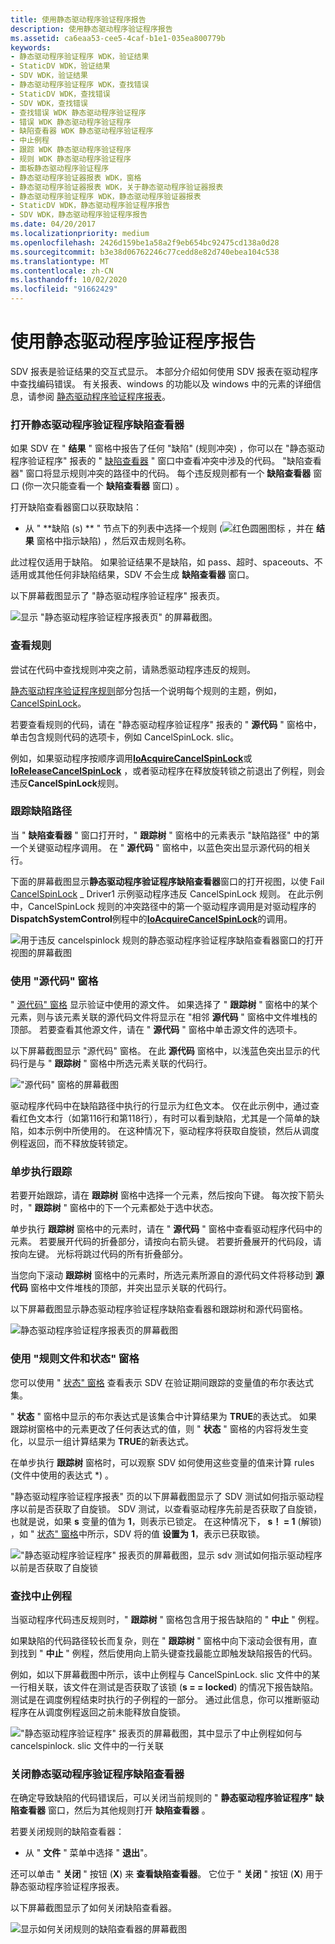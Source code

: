 ```yaml
---
title: 使用静态驱动程序验证程序报告
description: 使用静态驱动程序验证程序报告
ms.assetid: ca6eaa53-cee5-4caf-b1e1-035ea800779b
keywords:
- 静态驱动程序验证程序 WDK，验证结果
- StaticDV WDK，验证结果
- SDV WDK，验证结果
- 静态驱动程序验证程序 WDK，查找错误
- StaticDV WDK，查找错误
- SDV WDK，查找错误
- 查找错误 WDK 静态驱动程序验证程序
- 错误 WDK 静态驱动程序验证程序
- 缺陷查看器 WDK 静态驱动程序验证程序
- 中止例程
- 跟踪 WDK 静态驱动程序验证程序
- 规则 WDK 静态驱动程序验证程序
- 面板静态驱动程序验证程序
- 静态驱动程序验证器报表 WDK，窗格
- 静态驱动程序验证器报表 WDK，关于静态驱动程序验证器报表
- 静态驱动程序验证程序 WDK，静态驱动程序验证器报表
- StaticDV WDK，静态驱动程序验证程序报告
- SDV WDK，静态驱动程序验证程序报告
ms.date: 04/20/2017
ms.localizationpriority: medium
ms.openlocfilehash: 2426d159be1a58a2f9eb654bc92475cd138a0d28
ms.sourcegitcommit: b3e38d06762246c77cedd8e82d740ebea104c538
ms.translationtype: MT
ms.contentlocale: zh-CN
ms.lasthandoff: 10/02/2020
ms.locfileid: "91662429"
---
```

# <a name="using-the-static-driver-verifier-report"></a>使用静态驱动程序验证程序报告


SDV 报表是验证结果的交互式显示。 本部分介绍如何使用 SDV 报表在驱动程序中查找编码错误。 有关报表、windows 的功能以及 windows 中的元素的详细信息，请参阅 [静态驱动程序验证程序报表](static-driver-verifier-report.md)。

### <a name="span-idopen_the_static_driver_verifier_defect_viewerspanspan-idopen_the_static_driver_verifier_defect_viewerspanopen-the-static-driver-verifier-defect-viewer"></a><span id="open_the_static_driver_verifier_defect_viewer"></span><span id="OPEN_THE_STATIC_DRIVER_VERIFIER_DEFECT_VIEWER"></span>打开静态驱动程序验证程序缺陷查看器

如果 SDV 在 " **结果** " 窗格中报告了任何 "缺陷" (规则冲突) ，你可以在 "静态驱动程序验证程序" 报表的 " [缺陷查看器](defect-viewer.md) " 窗口中查看冲突中涉及的代码。 "缺陷查看器" 窗口将显示规则冲突的路径中的代码。 每个违反规则都有一个 **缺陷查看器** 窗口 (你一次只能查看一个 **缺陷查看器** 窗口) 。

打开缺陷查看器窗口以获取缺陷：

-   从 " **缺陷 (s) ** " 节点下的列表中选择一个规则 (![ 红色圆圈图标 ](images/sdv-ico-defect.png) ，并在 **结果** 窗格中指示缺陷) ，然后双击规则名称。

此过程仅适用于缺陷。 如果验证结果不是缺陷，如 pass、超时、spaceouts、不适用或其他任何非缺陷结果，SDV 不会生成 **缺陷查看器** 窗口。

以下屏幕截图显示了 "静态驱动程序验证程序" 报表页。

![显示 "静态驱动程序验证程序报表页" 的屏幕截图。](images/sdv-defectviewer.png)

### <a name="span-idreview_the_rulespanspan-idreview_the_rulespanreview-the-rule"></a><span id="review_the_rule"></span><span id="REVIEW_THE_RULE"></span>查看规则

尝试在代码中查找规则冲突之前，请熟悉驱动程序违反的规则。

[静态驱动程序验证程序规则](/windows-hardware/drivers/ddi/index)部分包括一个说明每个规则的主题，例如， [CancelSpinLock](./wdm-cancelspinlock.md)。

若要查看规则的代码，请在 "静态驱动程序验证程序" 报表的 " **源代码** " 窗格中，单击包含规则代码的选项卡，例如 CancelSpinLock. slic。

例如，如果驱动程序按顺序调用[**IoAcquireCancelSpinLock**](/previous-versions/windows/hardware/drivers/ff548196(v=vs.85))或[**IoReleaseCancelSpinLock**](/previous-versions/windows/hardware/drivers/ff549550(v=vs.85)) ，或者驱动程序在释放旋转锁之前退出了例程，则会违反**CancelSpinLock**规则。

### <a name="span-idtrace_the_defect_pathspanspan-idtrace_the_defect_pathspantrace-the-defect-path"></a><span id="trace_the_defect_path"></span><span id="TRACE_THE_DEFECT_PATH"></span>跟踪缺陷路径

当 " **缺陷查看器** " 窗口打开时，" **跟踪树** " 窗格中的元素表示 "缺陷路径" 中的第一个关键驱动程序调用。 在 " **源代码** " 窗格中，以蓝色突出显示源代码的相关行。

下面的屏幕截图显示**静态驱动程序验证程序缺陷查看器**窗口的打开视图，以使 Fail [CancelSpinLock](./wdm-cancelspinlock.md) \_ Driver1 示例驱动程序违反 CancelSpinLock 规则。 在此示例中，CancelSpinLock 规则的冲突路径中的第一个驱动程序调用是对驱动程序的**DispatchSystemControl**例程中的[**IoAcquireCancelSpinLock**](/previous-versions/windows/hardware/drivers/ff548196(v=vs.85))的调用。

![用于违反 cancelspinlock 规则的静态驱动程序验证程序缺陷查看器窗口的打开视图的屏幕截图](images/sdv-tracetree.png)

### <a name="span-iduse_the_source_code_panespanspan-iduse_the_source_code_panespanuse-the-source-code-pane"></a><span id="use_the_source_code_pane"></span><span id="USE_THE_SOURCE_CODE_PANE"></span>使用 "源代码" 窗格

" [源代码" 窗格](source-code-pane.md) 显示验证中使用的源文件。 如果选择了 " **跟踪树** " 窗格中的某个元素，则与该元素关联的源代码文件将显示在 "相邻 **源代码** " 窗格中文件堆栈的顶部。 若要查看其他源文件，请在 " **源代码** " 窗格中单击源文件的选项卡。

以下屏幕截图显示 "源代码" 窗格。 在此 **源代码** 窗格中，以浅蓝色突出显示的代码行是与 " **跟踪树** " 窗格中所选元素关联的代码行。

!["源代码" 窗格的屏幕截图](images/sdv-sourcecode.png)

驱动程序代码中在缺陷路径中执行的行显示为红色文本。 仅在此示例中，通过查看红色文本行（如第116行和第118行），有时可以看到缺陷，尤其是一个简单的缺陷，如本示例中所使用的。 在这种情况下，驱动程序将获取自旋锁，然后从调度例程返回，而不释放旋转锁定。

### <a name="span-idstep_through_the_tracespanspan-idstep_through_the_tracespanstep-through-the-trace"></a><span id="step_through_the_trace"></span><span id="STEP_THROUGH_THE_TRACE"></span>单步执行跟踪

若要开始跟踪，请在 **跟踪树** 窗格中选择一个元素，然后按向下键。 每次按下箭头时，" **跟踪树** " 窗格中的下一个元素都处于选中状态。

单步执行 **跟踪树** 窗格中的元素时，请在 " **源代码** " 窗格中查看驱动程序代码中的元素。 若要展开代码的折叠部分，请按向右箭头键。 若要折叠展开的代码段，请按向左键。 光标将跳过代码的所有折叠部分。

当您向下滚动 **跟踪树** 窗格中的元素时，所选元素所源自的源代码文件将移动到 **源代码** 窗格中文件堆栈的顶部，并突出显示关联的代码行。

以下屏幕截图显示静态驱动程序验证程序缺陷查看器和跟踪树和源代码窗格。

![静态驱动程序验证程序报表页的屏幕截图](images/sdv-trace1.png)

### <a name="span-iduse_the_rule_file_and_state_panespanspan-iduse_the_rule_file_and_state_panespanuse-the-rule-file-and-state-pane"></a><span id="use_the_rule_file_and_state_pane"></span><span id="USE_THE_RULE_FILE_AND_STATE_PANE"></span>使用 "规则文件和状态" 窗格

您可以使用 " [状态" 窗格](state-pane.md) 查看表示 SDV 在验证期间跟踪的变量值的布尔表达式集。

" **状态** " 窗格中显示的布尔表达式是该集合中计算结果为 **TRUE**的表达式。 如果跟踪树窗格中的元素更改了任何表达式的值，则 " **状态** " 窗格的内容将发生变化，以显示一组计算结果为 **TRUE**的新表达式。

在单步执行 **跟踪树** 窗格时，可以观察 SDV 如何使用这些变量的值来计算 rules (文件中使用的表达式 \*) 。

"静态驱动程序验证程序报表" 页的以下屏幕截图显示了 SDV 测试如何指示驱动程序以前是否获取了自旋锁。 SDV 测试，以查看驱动程序先前是否获取了自旋锁，也就是说，如果 **s** 变量的值为 **1**，则表示已锁定。 在这种情况下， **s！ = 1** (解锁) ，如 " [状态" 窗格](state-pane.md)中所示，SDV 将的值 **设置为** **1**，表示已获取锁。

!["静态驱动程序验证程序" 报表页的屏幕截图，显示 sdv 测试如何指示驱动程序以前是否获取了自旋锁](images/sdv-trace2.png)

### <a name="span-idfind_the_abort_routinespanspan-idfind_the_abort_routinespanfind-the-abort-routine"></a><span id="find_the_abort_routine"></span><span id="FIND_THE_ABORT_ROUTINE"></span>查找中止例程

当驱动程序代码违反规则时，" **跟踪树** " 窗格包含用于报告缺陷的 " **中止** " 例程。

如果缺陷的代码路径较长而复杂，则在 " **跟踪树** " 窗格中向下滚动会很有用，直到找到 " **中止** " 例程，然后使用向上箭头键查找最能立即触发缺陷报告的代码。

例如，如以下屏幕截图中所示，该中止例程与 CancelSpinLock. slic 文件中的某一行相关联，该文件在测试是否获取了该锁 (**s = = locked**) 的情况下报告缺陷。 测试是在调度例程结束时执行的子例程的一部分。 通过此信息，你可以推断驱动程序在从调度例程返回之前未能释放自旋锁。

!["静态驱动程序验证程序" 报表页的屏幕截图，其中显示了中止例程如何与 cancelspinlock. slic 文件中的一行关联](images/sdv-trace3.png)

### <a name="span-idclose_the_static_driver_verifier_defect_viewerspanspan-idclose_the_static_driver_verifier_defect_viewerspanclose-the-static-driver-verifier-defect-viewer"></a><span id="close_the_static_driver_verifier_defect_viewer"></span><span id="CLOSE_THE_STATIC_DRIVER_VERIFIER_DEFECT_VIEWER"></span>关闭静态驱动程序验证程序缺陷查看器

在确定导致缺陷的代码错误后，可以关闭当前规则的 " **静态驱动程序验证程序" 缺陷查看器** 窗口，然后为其他规则打开 **缺陷查看器** 。

若要关闭规则的缺陷查看器：

-   从 " **文件** " 菜单中选择 " **退出**"。

还可以单击 " **关闭** " 按钮 (**X**) 来 **查看缺陷查看器**。 它位于 " **关闭** " 按钮 (**X**) 用于静态驱动程序验证程序报表。

以下屏幕截图显示了如何关闭缺陷查看器。

![显示如何关闭规则的缺陷查看器的屏幕截图](images/sdv-defectviewerclose.png)

 


